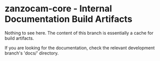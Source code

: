 
# zanzocam-core - Internal Documentation Build Artifacts

Nothing to see here. The content of this branch is essentially a cache for build artifacts.

If you are looking for the documentation, check the relevant development branch's 'docs/' directory.

